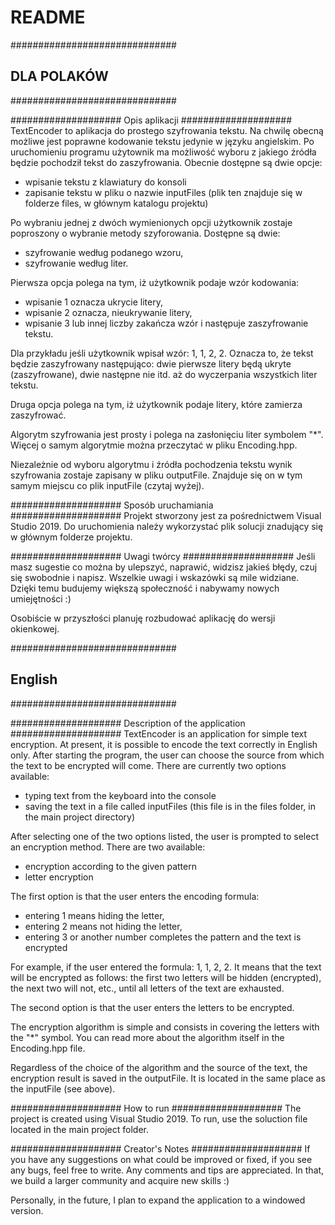 # README #

##############################
## DLA POLAKÓW ##
##############################

####################
Opis aplikacji
####################
TextEncoder to aplikacja do prostego szyfrowania tekstu. Na chwilę obecną możliwe jest poprawne kodowanie tekstu jedynie w języku angielskim. Po uruchomieniu programu użytownik ma możliwość wyboru z jakiego źródła będzie pochodził tekst do zaszyfrowania. Obecnie dostępne są dwie opcje:
  - wpisanie tekstu z klawiatury do konsoli
  - zapisanie tekstu w pliku o nazwie inputFiles (plik ten znajduje się w folderze     files, w głównym katalogu projektu)

Po wybraniu jednej z dwóch wymienionych opcji użytkownik zostaje poproszony o wybranie metody szyforowania. Dostępne są dwie:
  - szyfrowanie według podanego wzoru,
  - szyfrowanie według liter.

Pierwsza opcja polega na tym, iż użytkownik podaje wzór kodowania:
  - wpisanie 1 oznacza ukrycie litery,
  - wpisanie 2 oznacza, nieukrywanie litery,
  - wpisanie 3 lub innej liczby zakańcza wzór i następuje zaszyfrowanie tekstu.

Dla przykładu jeśli użytkownik wpisał wzór: 1, 1, 2, 2. Oznacza to, że tekst będzie zaszyfrowany następująco: dwie pierwsze litery będą ukryte (zaszyfrowane), dwie następne nie itd. aż do wyczerpania wszystkich liter tekstu.

Druga opcja polega na tym, iż użytkownik podaje litery, które zamierza zaszyfrować.

Algorytm szyfrowania jest prosty i polega na zasłonięciu liter symbolem "*". Więcej o samym algorytmie można przeczytać w pliku Encoding.hpp.

Niezależnie od wyboru algorytmu i źródła pochodzenia tekstu wynik szyfrowania zostaje zapisany w pliku outputFile. Znajduje się on w tym samym miejscu co plik inputFile (czytaj wyżej).

####################
Sposób uruchamiania
####################
Projekt stworzony jest za pośrednictwem Visual Studio 2019. Do uruchomienia należy wykorzystać plik solucji znadujący się w głównym folderze projektu.

####################
Uwagi twórcy
####################
Jeśli masz sugestie co można by ulepszyć, naprawić, widzisz jakieś błędy, czuj się swobodnie i napisz. Wszelkie uwagi i wskazówki są mile widziane. Dzięki temu budujemy większą społeczność i nabywamy nowych umiejętności :)

Osobiście w przyszłości planuję rozbudować aplikację do wersji okienkowej.

##############################
## English ##
##############################

####################
Description of the application
####################
TextEncoder is an application for simple text encryption. At present, it is possible to encode the text correctly in English only. After starting the program, the user can choose the source from which the text to be encrypted will come. There are currently two options available:
   - typing text from the keyboard into the console
   - saving the text in a file called inputFiles (this file is in the files folder,      in the main project directory)

After selecting one of the two options listed, the user is prompted to select an encryption method. There are two available:
   - encryption according to the given pattern
   - letter encryption

The first option is that the user enters the encoding formula:
   - entering 1 means hiding the letter,
   - entering 2 means not hiding the letter,
   - entering 3 or another number completes the pattern and the text is encrypted

For example, if the user entered the formula: 1, 1, 2, 2. It means that the text will be encrypted as follows: the first two letters will be hidden (encrypted), the next two will not, etc., until all letters of the text are exhausted.

The second option is that the user enters the letters to be encrypted.

The encryption algorithm is simple and consists in covering the letters with the "*" symbol. You can read more about the algorithm itself in the Encoding.hpp file.

Regardless of the choice of the algorithm and the source of the text, the encryption result is saved in the outputFile. It is located in the same place as the inputFile (see above).

####################
How to run
####################
The project is created using Visual Studio 2019. To run, use the soluction file located in the main project folder.

####################
Creator's Notes
####################
If you have any suggestions on what could be improved or fixed, if you see any bugs, feel free to write. Any comments and tips are appreciated. In that, we build a larger community and acquire new skills :)

Personally, in the future, I plan to expand the application to a windowed version.